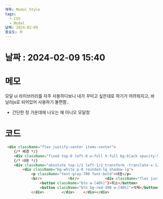 ```yaml
---
제목: Modal Style
tags:
  - CSS
  - Modal
날짜: 2024-02-09
중요도: 하
---
```

# 날짜  : 2024-02-09  15:40


# 메모
모달 ui 라이브러리를 자주 사용하다보니 내가 꾸미고 싶은대로 하기가 어려워지고,
바닐라js로 되어있어 사용하기 불편함..

- 간단한 정 가운데에 나오는 예 아니오 모달창
# 코드

```html
 <div className="flex justify-center items-center">  
    {/* 배경 */}  
    <div className="fixed top-0 left-0 w-full h-full bg-black opacity-50 z-10"></div>  
    {/* 내용 */}  
    <div className="absolute top-1/2 left-1/2 transform -translate-x-1/2 -translate-y-1/2 z-20">  
        <div className="bg-white p-8 rounded-lg shadow-lg">  
            <p className="text-gray-700 font-bold">내용</p>  
            <br/>            <hr/>            <div className="flex justify-between">  
                <button className="btn w-[40%]"}>취소</button>  
                <button className="btn bg-red-300 w-[40%]">삭제</button>  
            </div>        </div>    </div></div>
```